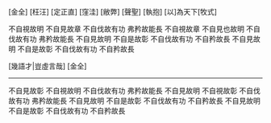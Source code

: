 [金全]
[枉汪]
[定正直]
[窪洼]
[敝弊]
[聲聖]
[執抱]
[以]為天下[牧式]

不自視故明 不自見故章 不自伐故有功 弗矜故能長
不自視故章 不自見也故明 不自伐故有功 弗矜故能長
不自見故明 不自是故彰 不自伐故有功 不自矜故長
不自見故明 不自是故彰 不自伐故有功 不自矜故長

[幾語才|豈虛言哉]
[金全]

---

不自見故彰 不自視故明 不自伐故有功 弗矜故能長
不自見故明 不自視故彰 不自伐故有功 弗矜故能長
不自見故明 不自是故彰 不自伐故有功 不自矜故長
不自見故明 不自是故彰 不自伐故有功 不自矜故長
